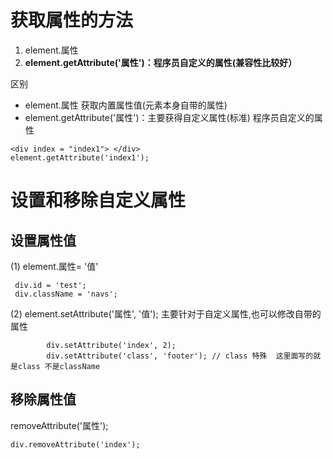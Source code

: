 # 获取属性的方法

1. element.属性
2. **element.getAttribute('属性')：程序员自定义的属性(兼容性比较好）**

区别

- element.属性 获取内置属性值(元素本身自带的属性)
- element.getAttribute('属性')：主要获得自定义属性(标准) 程序员自定义的属性

```
<div index = "index1"> </div>
element.getAttribute('index1');
```

# 设置和移除自定义属性

## 设置属性值

(1) element.属性= '值'

```
 div.id = 'test';
 div.className = 'navs';
```

(2) element.setAttribute('属性', '值');  主要针对于自定义属性,也可以修改自带的属性

```
        div.setAttribute('index', 2);
        div.setAttribute('class', 'footer'); // class 特殊  这里面写的就是class 不是className

```

## 移除属性值  

removeAttribute('属性');

```
div.removeAttribute('index');
```

